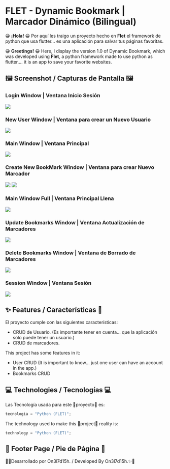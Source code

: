 # FLET - Dynamic Bookmark | Marcador Dinámico (Bilingual)


😀 **¡Hola!** 😀
Por aquí les traigo un proyecto hecho en **Flet** el framework de python que usa flutter... es una aplicación para salvar
tus páginas favoritas. 


😀 **Greetings!** 😀
Here, I display the version 1.0 of Dynamic Bookmark, which was developed using **Flet**, a python framework made to use python as flutter.... it is an app to save your favorite websites.

## 🖼 Screenshot / Capturas de Pantalla 🖼

### Login Window | Ventana Inicio Sesión
![](/assets/images/login.png)

### New User Window | Ventana para crear un Nuevo Usuario
![](/assets/images/new_user.png)

### Main Window | Ventana Principal
![](/assets/images/place_empty.png)

### Create New BookMark Window | Ventana para crear Nuevo Marcador
![](/assets/images/create_new.png)
![](/assets/images/creating_new.png)

### Main Window Full | Ventana Principal Llena
![](/assets/images/place_nonempty.png)

###  Update Bookmarks Window | Ventana Actualización de Marcadores
![](/assets/images/update_bookmark.png)

###  Delete Bookmarks Window | Ventana de Borrado de Marcadores
![](/assets/images/deleting_bookmark.png)

###  Session Window | Ventana Sesión
![](/assets/images/session_place.png)

## ✨ Features / Características 🌟

El proyecto cumple con las siguientes características:

- CRUD de Usuario. (Es importante tener en cuenta... que la aplicación solo puede tener un usuario.)
- CRUD de marcadores.

This project has some features in it:

- User CRUD (It is important to know... just one user can have an account in the app.)
- Bookmarks CRUD


## 💻 Technologies / Tecnologías 💻
Las Tecnología usada para este 👷proyecto👷 es:

``` Python
tecnologia = "Python (FLET)";
```

The technology used to make this 👷project👷 reality is:

``` Python
technology = "Python (FLET)";
```

## 👣 Footer Page / Pie de Página 👣

🌟✨Desarrollado por On3l7d15h. / Developed By On3l7d15h.✨🌟
